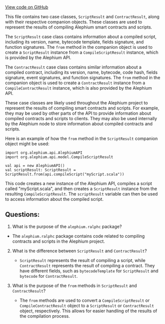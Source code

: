 [View code on GitHub](https://github.com/alephium/alephium/blob/master/ralphc/src/main/scala/org/alephium/ralphc/Result.scala)

This file contains two case classes, `ScriptResult` and `ContractResult`, along with their respective companion objects. These classes are used to represent the results of compiling Alephium smart contracts and scripts. 

The `ScriptResult` case class contains information about a compiled script, including its version, name, bytecode template, fields signature, and function signatures. The `from` method in the companion object is used to create a `ScriptResult` instance from a `CompileScriptResult` instance, which is provided by the Alephium API.

The `ContractResult` case class contains similar information about a compiled contract, including its version, name, bytecode, code hash, fields signature, event signatures, and function signatures. The `from` method in the companion object is used to create a `ContractResult` instance from a `CompileContractResult` instance, which is also provided by the Alephium API.

These case classes are likely used throughout the Alephium project to represent the results of compiling smart contracts and scripts. For example, they may be used by other parts of the API to provide information about compiled contracts and scripts to clients. They may also be used internally by the Alephium node to store information about compiled contracts and scripts. 

Here is an example of how the `from` method in the `ScriptResult` companion object might be used:

```
import org.alephium.api.AlephiumAPI
import org.alephium.api.model.CompileScriptResult

val api = new AlephiumAPI()
val scriptResult: ScriptResult = ScriptResult.from(api.compileScript("myScript.scala"))
```

This code creates a new instance of the Alephium API, compiles a script called "myScript.scala", and then creates a `ScriptResult` instance from the resulting `CompileScriptResult`. The `scriptResult` variable can then be used to access information about the compiled script.
## Questions: 
 1. What is the purpose of the `alephium.ralphc` package?
   - The `alephium.ralphc` package contains code related to compiling contracts and scripts in the Alephium project.

2. What is the difference between `ScriptResult` and `ContractResult`?
   - `ScriptResult` represents the result of compiling a script, while `ContractResult` represents the result of compiling a contract. They have different fields, such as `bytecodeTemplate` for `ScriptResult` and `bytecode` for `ContractResult`.

3. What is the purpose of the `from` methods in `ScriptResult` and `ContractResult`?
   - The `from` methods are used to convert a `CompileScriptResult` or `CompileContractResult` object to a `ScriptResult` or `ContractResult` object, respectively. This allows for easier handling of the results of the compilation process.